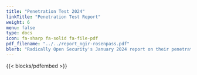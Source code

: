 ```yaml
---
title: "Penetration Test 2024"
linkTitle: "Penetration Test Report"
weight: 6
menu: false
type: docs
icon: fa-sharp fa-solid fa-file-pdf
pdf_filename: "../../report_ngir-rosenpass.pdf"
blerb: "Radically Open Security's January 2024 report on their penetration test of the Rosenpass tool late in 2023. This document outlines several attacks, tests, and reviews of code and practice relating to the Rosenpass tool, and a summary of the findings."
---
```


{{< blocks/pdfembed >}}